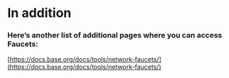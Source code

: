 # In addition

### Here’s another list of additional pages where you can access Faucets:

[https://docs.base.org/docs/tools/network-faucets/](https://docs.base.org/docs/tools/network-faucets/)
